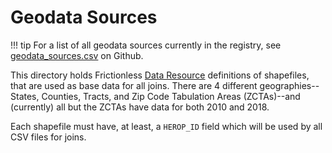 # Geodata Sources

!!! tip
    For a list of all geodata sources currently in the registry, see [geodata_sources.csv](https://github.com/healthyregions/oeps/blob/main/docs/src/reference/registry/geodata_sources.csv) on Github.

This directory holds Frictionless [Data Resource](https://specs.frictionlessdata.io/data-resource/) definitions of shapefiles, that are used as base data for all joins. There are 4 different geographies--States, Counties, Tracts, and Zip Code Tabulation Areas (ZCTAs)--and (currently) all but the ZCTAs have data for both 2010 and 2018.

Each shapefile must have, at least, a `HEROP_ID` field which will be used by all CSV files for joins.
